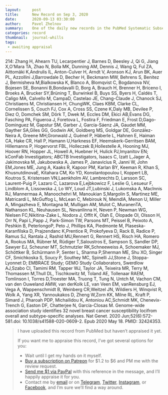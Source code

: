 ```yaml
---
layout:     post
title:      New Record on Sep 3, 2020
date:       2020-09-13 03:30:00
author:     Pavel Zhelnov
summary:    One of the daily new records in the PubMed Systematic Subset indexed by Sep 3, 2020.
categories: record
thumbnail:  journal-whills
tags:
 - awaiting appraisal
---
```


214: Zhang H, Ahearn TU, Lecarpentier J, Barnes D, Beesley J, Qi G, Jiang X,O'Mara TA, Zhao N, Bolla MK, Dunning AM, Dennis J, Wang Q, Ful ZA, Aittomäki K,Andrulis IL, Anton-Culver H, Arndt V, Aronson KJ, Arun BK, Auer PL, Azzollini J,Barrowdale D, Becher H, Beckmann MW, Behrens S, Benitez J, Bermisheva M,Bialkowska K, Blanco A, Blomqvist C, Bogdanova NV, Bojesen SE, Bonanni B,Bondavalli D, Borg A, Brauch H, Brenner H, Briceno I, Broeks A, Brucker SY,Brüning T, Burwinkel B, Buys SS, Byers H, Caldés T, Caligo MA, Calvello M, CampaD, Castelao JE, Chang-Claude J, Chanock SJ, Christiaens M, Christiansen H, ChungWK, Claes KBM, Clarke CL, Cornelissen S, Couch FJ, Cox A, Cross SS, Czene K,Daly MB, Devilee P, Diez O, Domchek SM, Dörk T, Dwek M, Eccles DM, Ekici AB,Evans DG, Fasching PA, Figueroa J, Foretova L, Fostira F, Friedman E, Frost D,Gago-Dominguez M, Gapstur SM, Garber J, García-Sáenz JA, Gaudet MM, Gayther SA,Giles GG, Godwin AK, Goldberg MS, Goldgar DE, González-Neira A, Greene MH,Gronwald J, Guénel P, Häberle L, Hahnen E, Haiman CA, Hake CR, Hall P, Hamann U,Harkness EF, Heemskerk-Gerritsen BAM, Hillemanns P, Hogervorst FBL, Holleczek B,Hollestelle A, Hooning MJ, Hoover RN, Hopper JL, Howell A, Huebner H, Hulick PJ,Imyanitov EN; kConFab Investigators; ABCTB Investigators, Isaacs C, Izatt L,Jager A, Jakimovska M, Jakubowska A, James P, Janavicius R, Janni W, John EM,Jones ME, Jung A, Kaaks R, Kapoor PM, Karlan BY, Keeman R, Khan S, KhusnutdinovaE, Kitahara CM, Ko YD, Konstantopoulou I, Koppert LB, Koutros S, Kristensen VN,Laenkholm AV, Lambrechts D, Larsson SC, Laurent-Puig P, Lazaro C, Lazarova E,Lejbkowicz F, Leslie G, Lesueur F, Lindblom A, Lissowska J, Lo WY, Loud JT,Lubinski J, Lukomska A, MacInnis RJ, Mannermaa A, Manoochehri M, Manoukian S,Margolin S, Martinez ME, Matricardi L, McGuffog L, McLean C, Mebirouk N, MeindlA, Menon U, Miller A, Mingazheva E, Montagna M, Mulligan AM, Mulot C, MuranenTA, Nathanson KL, Neuhausen SL, Nevanlinna H, Neven P, Newman WG, Nielsen FC,Nikitina-Zake L, Nodora J, Offit K, Olah E, Olopade OI, Olsson H, Orr N, Papi L,Papp J, Park-Simon TW, Parsons MT, Peissel B, Peixoto A, Peshkin B, PeterlongoP, Peto J, Phillips KA, Piedmonte M, Plaseska-Karanfilska D, Prajzendanc K,Prentice R, Prokofyeva D, Rack B, Radice P, Ramus SJ, Rantala J, Rashid MU,Rennert G, Rennert HS, Risch HA, Romero A, Rookus MA, Rübner M, Rüdiger T,Saloustros E, Sampson S, Sandler DP, Sawyer EJ, Scheuner MT, Schmutzler RK,Schneeweiss A, Schoemaker MJ, Schöttker B, Schürmann P, Senter L, Sharma P,Sherman ME, Shu XO, Singer CF, Smichkoska S, Soucy P, Southey MC, Spinelli JJ,Stone J, Stoppa-Lyonnet D; EMBRACE Study; GEMO Study Collaborators, Swerdlow AJ,Szabo CI, Tamimi RM, Tapper WJ, Taylor JA, Teixeira MR, Terry M, Thomassen M,Thull DL, Tischkowitz M, Toland AE, Tollenaar RAEM, Tomlinson I, Torres D,Troester MA, Truong T, Tung N, Untch M, Vachon CM, van den Ouweland AMW, van derKolk LE, van Veen EM, vanRensburg EJ, Vega A, Wappenschmidt B, Weinberg CR,Weitzel JN, Wildiers H, Winqvist R, Wolk A, Yang XR, Yannoukakos D, Zheng W,Zorn KK, Milne RL, Kraft P, Simard J, Pharoah PDP, Michailidou K, Antoniou AC,Schmidt MK, Chenevix-Trench G, Easton DF, Chatterjee N, García-Closas M. Genome-wide association study identifies 32 novel breast cancer susceptibility locifrom overall and subtype-specific analyses. Nat Genet. 2020 Jun;52(6):572-581.doi: 10.1038/s41588-020-0609-2. Epub 2020 May 18. PMID: 32424353.


> I have uploaded this record from PubMed but haven’t appraised it yet.
>
> If you want me to appraise this record, I’ve got several options for you:
> * Wait until I get my hands on it myself.
> * [Buy a subscription on Patreon](https://patreon.com/zheln) for $1.2 to $6 and PM me with the review request.
> * [Send me $1 via PayPal](https://paypal.me/pjelnov) with this reference in the message, and I’ll happily appraise it for you.
> * Contact me by [email](mailto:pavel@zheln.com) or on [Telegram](https://t.me/drzhelnov), [Twitter](https://twitter.com/drzhelnov), [Instagram](https://instagram.com/igzheln), or [Facebook](https://facebook.com/drzhelnov), and I’m sure we’ll find a way around.
